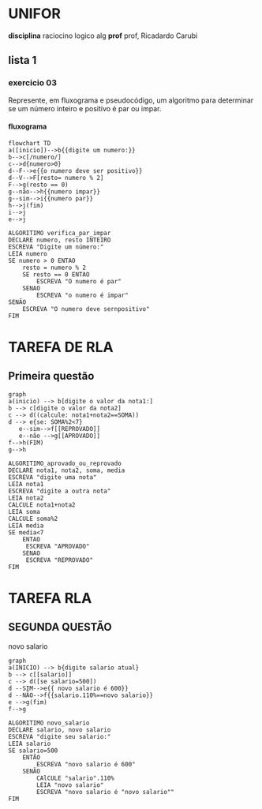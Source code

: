 # UNIFOR
**disciplina** raciocino logico alg
**prof** prof, Ricadardo Carubi
## lista 1
### exercicio 03
Represente, em fluxograma e pseudocódigo, um algoritmo para determinar se um número
inteiro e positivo é par ou impar.

#### fluxograma
```mermaid
flowchart TD
a([inicio])-->b{{digite um numero:}}
b-->c[/numero/]
c-->d{numero>0}
d--F-->e{{o numero deve ser positivo}}
d--V-->F[resto= numero % 2]
F-->g(resto == 0)
g--não-->h{{numero impar}}
g--sim-->i{{numero par}}
h-->j(fim)
i-->j
e-->j
```


``` 
ALGORITIMO verifica_par_impar
DECLARE numero, resto INTEIRO
ESCREVA "Digite um número:"
LEIA numero
SE numero > 0 ENTAO
	resto = numero % 2
	SE resto == 0 ENTAO
		ESCREVA "O numero é par"
	SENAO
		ESCREVA "o numero é impar"
SENÃO	
	ESCREVA "O numero deve sernpositivo"
FIM                                                      
```








# TAREFA DE RLA
## Primeira questão

 ```mermaid
 graph 
 a(inicio) --> b[digite o valor da nota1:]
 b --> c[digite o valor da nota2]
c --> d((calcule: nota1+nota2==SOMA))
d --> e{se: SOMA%2<7}
	e--sim-->f[[REPROVADO]]
	e--não -->g[[APROVADO]]
f-->h(FIM)
g-->h
 ```

```
ALGORITIMO_aprovado_ou_reprovado
DECLARE nota1, nota2, soma, media
ESCREVA "digite uma nota"
LEIA nota1
ESCREVA "digite a outra nota"
LEIA nota2
CALCULE nota1+nota2
LEIA soma
CALCULE soma%2
LEIA media
SE media<7 
	ENTAO 
	 ESCREVA "APROVADO"
	SENAO 
	 ESCREVA "REPROVADO"
FIM
```






# TAREFA RLA
## SEGUNDA QUESTÃO
novo salario



```mermaid
graph
a(INICIO) --> b{digite salario atual}
b --> c[[salario]]
c --> d([se salario=500])
d --SIM-->e{{ novo salario é 600}}
d --NÃO-->f{{salario.110%==novo salario}}
e -->g(fim)
f-->g
 ```

```
ALGORITIMO novo_salario
DECLARE salario, novo salario
ESCREVA "digite seu salario:"
LEIA salario 
SE salario=500
	ENTÃO
		ESCREVA "novo salario é 600"
	SENÃO
		CAlCULE "salario".110%
		LEIA "novo salario"
		ESCREVA "novo salario é "novo salario""
FIM
```
















